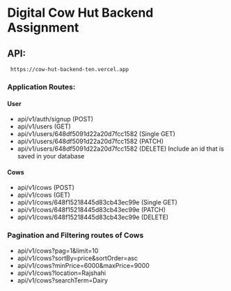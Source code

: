 # Digital Cow Hut Backend Assignment

## API:

```http
 https://cow-hut-backend-ten.vercel.app
```

### Application Routes:

#### User

- api/v1/auth/signup (POST)
- api/v1/users (GET)
- api/v1/users/648df5091d22a20d7fcc1582 (Single GET)
- api/v1/users/648df5091d22a20d7fcc1582 (PATCH)
- api/v1/users/648df5091d22a20d7fcc1582 (DELETE) Include an id that is saved in your database

#### Cows

- api/v1/cows (POST)
- api/v1/cows (GET)
- api/v1/cows/648f15218445d83cb43ec99e (Single GET)
- api/v1/cows/648f15218445d83cb43ec99e (PATCH)
- api/v1/cows/648f15218445d83cb43ec99e (DELETE)

### Pagination and Filtering routes of Cows

- api/v1/cows?pag=1&limit=10
- api/v1/cows?sortBy=price&sortOrder=asc
- api/v1/cows?minPrice=6000&maxPrice=9000
- api/v1/cows?location=Rajshahi
- api/v1/cows?searchTerm=Dairy
